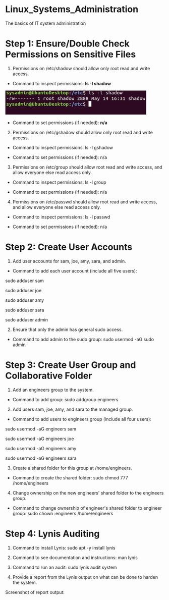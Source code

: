 # Linux_Systems_Administration
The basics of IT system administration

# Step 1: Ensure/Double Check Permissions on Sensitive Files

1. Permissions on /etc/shadow should allow only root read and write access.

- Command to inspect permissions: **ls -l shadow**

![name-of-you-image](https://github.com/ldover29/Linux_Systems_Administration/blob/ea6119e06562f4d7f240ab6e0aee9ee97384be19/images/1%20ls%20-l%20shadow.jpg)

- Command to set permissions (if needed): **n/a**

2. Permissions on /etc/gshadow should allow only root read and write access.

- Command to inspect permissions: ls -l gshadow

- Command to set permissions (if needed): n/a

3. Permissions on /etc/group should allow root read and write access, and allow everyone else read access only.

- Command to inspect permissions: ls -l group

- Command to set permissions (if needed): n/a

4. Permissions on /etc/passwd should allow root read and write access, and allow everyone else read access only.

- Command to inspect permissions: ls -l passwd

- Command to set permissions (if needed): n/a

# Step 2: Create User Accounts

1. Add user accounts for sam, joe, amy, sara, and admin.

- Command to add each user account (include all five users):

sudo adduser sam

sudo adduser joe

sudo adduser amy

sudo adduser sara

sudo adduser admin

2. Ensure that only the admin has general sudo access.

- Command to add admin to the sudo group: sudo usermod -aG sudo admin

# Step 3: Create User Group and Collaborative Folder

1. Add an engineers group to the system.

- Command to add group: sudo addgroup engineers

2. Add users sam, joe, amy, and sara to the managed group.

- Command to add users to engineers group (include all four users): 

sudo usermod -aG engineers sam

sudo usermod -aG engineers joe

sudo usermod -aG engineers amy

sudo usermod -aG engineers sara

3. Create a shared folder for this group at /home/engineers.

- Command to create the shared folder: sudo chmod 777 /home/engineers

4. Change ownership on the new engineers' shared folder to the engineers group.

- Command to change ownership of engineer's shared folder to engineer group:
sudo chown :engineers /home/engineers

# Step 4: Lynis Auditing

1. Command to install Lynis: sudo apt -y install lynis

2. Command to see documentation and instructions: man lynis

3. Command to run an audit: sudo lynis audit system

4. Provide a report from the Lynis output on what can be done to harden the system.

Screenshot of report output: 
